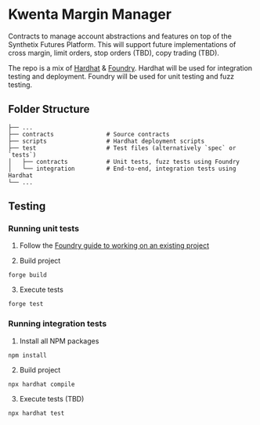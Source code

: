 # Kwenta Margin Manager

Contracts to manage account abstractions and features on top of the Synthetix Futures Platform. This will support future implementations of cross margin, limit orders, stop orders (TBD), copy trading (TBD). 

The repo is a mix of [Hardhat](https://hardhat.org/) & [Foundry](https://github.com/foundry-rs/foundry). Hardhat will be used for integration testing and deployment. Foundry will be used for unit testing and fuzz testing. 

## Folder Structure

    ├── ...
    ├── contracts               # Source contracts
    ├── scripts                 # Hardhat deployment scripts
    ├── test                    # Test files (alternatively `spec` or `tests`)
    │   ├── contracts           # Unit tests, fuzz tests using Foundry
    │   └── integration         # End-to-end, integration tests using Hardhat
    └── ...

## Testing

### Running unit tests
1. Follow the [Foundry guide to working on an existing project](https://book.getfoundry.sh/projects/working-on-an-existing-project.html)

2. Build project
```
forge build
```
3. Execute tests
```
forge test
```

### Running integration tests
1. Install all NPM packages
```
npm install
```
2. Build project
```
npx hardhat compile
```
3. Execute tests (TBD)
```
npx hardhat test
```
